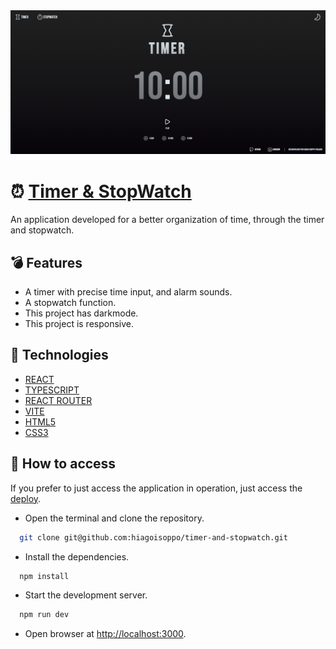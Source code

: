 <img src="/public/Preview.png" alt="Application Preview" />

# ⏰ [Timer & StopWatch](https://timer.hiagoisoppo.vercel.app)

An application developed for a better organization of time, through the timer and stopwatch.

## :bomb: Features

- A timer with precise time input, and alarm sounds.
- A stopwatch function.
- This project has darkmode.
- This project is responsive.

## :file_folder: Technologies

- [REACT](https://react.dev/)
- [TYPESCRIPT](https://www.typescriptlang.org/)
- [REACT ROUTER](https://reactrouter.com/en/main)
- [VITE](https://vitejs.dev/)
- [HTML5](https://developer.mozilla.org/en-US/docs/Web/HTML)
- [CSS3](https://developer.mozilla.org/en-US/docs/Web/CSS)

## :closed_book: How to access
  If you prefer to just access the application in operation, just access the [deploy](https://timer.hiagoisoppo.vercel.app).
  - Open the terminal and clone the repository.
  ```bash
    git clone git@github.com:hiagoisoppo/timer-and-stopwatch.git
  ```
  - Install the dependencies.
  ```bash
    npm install
  ```
  - Start the development server.
  ```bash
    npm run dev
  ```
  - Open browser at [http://localhost:3000](http://localhost:3000).
